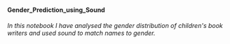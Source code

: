 #### Gender_Prediction_using_Sound
###### In this notebook I have analysed the gender distribution of children's book writers and used sound to match names to gender.
